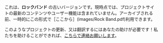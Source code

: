 これは、**ロックバンド** の古いバージョンです。現時点では、プロジェクトサイトの最新のコンテンツやユーザー機能は含まれていません。アーカイブされる前、一時的にこの形式で［ここから］(images/Rock Band.pdf)利用できます。

このようなプロジェクトの更新、又は翻訳するにはあなたの助けが必要です！私たちを助けることができれば、[こちらで連絡お願いします](https://rpf.io/translators)。

